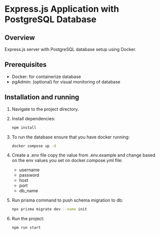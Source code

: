 # Express.js Application with PostgreSQL Database

## Overview

Express.js server with PostgreSQL database setup using Docker.

## Prerequisites

- Docker: for containerize database
- pgAdmin: (optional) for visual monitoring of database

## Installation and running

1. Navigate to the project directory.

2. Install dependencies:

   ```bash
   npm install

   ```

3. To run the database ensure that you have docker running:

   ```bash
   docker compose up -d

   ```

4. Create a .env file copy the value from .env.example and change based on the env values you set on docker.compose.yml file:
   - username
   - password
   - host
   - port
   - db_name

5. Run prisma command to push schema migration to db:

   ```bash
   npx prisma migrate dev --name init
   ```

6. Run the project:

   ```bash
   npm run start
   ```
